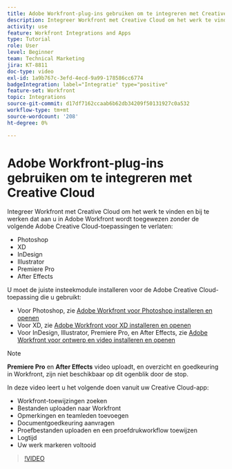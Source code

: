 ```yaml
---
title: Adobe Workfront-plug-ins gebruiken om te integreren met Creative Cloud
description: Integreer Workfront met Creative Cloud om het werk te vinden en bij te werken dat aan u in Workfront is toegewezen zonder de volgende Creative Cloud-toepassingen te verlaten - Photoshop, XD, InDesign, Illustrator, Premiere Pro en After Effects
activity: use
feature: Workfront Integrations and Apps
type: Tutorial
role: User
level: Beginner
team: Technical Marketing
jira: KT-8811
doc-type: video
exl-id: 1a9b767c-3efd-4ecd-9a99-178586cc6774
badgeIntegration: label="Integratie" type="positive"
feature-set: Workfront
topic: Integrations
source-git-commit: d17df7162ccaab6b62db34209f50131927c0a532
workflow-type: tm+mt
source-wordcount: '208'
ht-degree: 0%

---
```


# Adobe Workfront-plug-ins gebruiken om te integreren met Creative Cloud

Integreer Workfront met Creative Cloud om het werk te vinden en bij te werken dat aan u in Adobe Workfront wordt toegewezen zonder de volgende Adobe Creative Cloud-toepassingen te verlaten:

* Photoshop
* XD
* InDesign
* Illustrator
* Premiere Pro
* After Effects

U moet de juiste insteekmodule installeren voor de Adobe Creative Cloud-toepassing die u gebruikt:

* Voor Photoshop, zie [ Adobe Workfront voor Photoshop installeren en openen ](https://experienceleague.adobe.com/docs/workfront/using/adobe-workfront-integrations/workfront-for-creative-cloud/install-wf-cc/wf-cc-install-ps.html?lang=nl-NL&)
* Voor XD, zie [ Adobe Workfront voor XD installeren en openen ](https://experienceleague.adobe.com/docs/workfront/using/adobe-workfront-integrations/workfront-for-creative-cloud/install-wf-cc/wf-adobe-xd-install.html?lang=nl-NL&)
* Voor InDesign, Illustrator, Premiere Pro, en After Effects, zie [ Adobe Workfront voor ontwerp en video installeren en openen ](https://experienceleague.adobe.com/docs/workfront/using/adobe-workfront-integrations/workfront-for-creative-cloud/install-wf-cc/wf-install-cc.html?lang=nl-NL&)

>[!NOTE]
>
>**Premiere Pro** en **After Effects** video uploadt, en overzicht en goedkeuring in Workfront, zijn niet beschikbaar op dit ogenblik door de stop.


In deze video leert u het volgende doen vanuit uw Creative Cloud-app:

* Workfront-toewijzingen zoeken
* Bestanden uploaden naar Workfront
* Opmerkingen en teamleden toevoegen
* Documentgoedkeuring aanvragen
* Proefbestanden uploaden en een proefdrukworkflow toewijzen
* Logtijd
* Uw werk markeren voltooid

>[!VIDEO](https://video.tv.adobe.com/v/3431667/?quality=12&learn=on&enablevpops&captions=dut)
